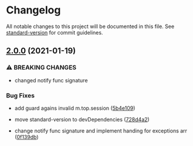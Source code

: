 # Changelog

All notable changes to this project will be documented in this file. See [standard-version](https://github.com/conventional-changelog/standard-version) for commit guidelines.

## [2.0.0](https://github.com/redboxllc/bugsnag-roku/compare/v1.0.0...v2.0.0) (2021-01-19)


### ⚠ BREAKING CHANGES

* changed notify func signature

### Bug Fixes

* add guard agains invalid m.top.session ([5b4e109](https://github.com/redboxllc/bugsnag-roku/commit/5b4e109e678b5236356fe810d6db420dfe41254e))
* move standard-version to devDependencies ([728d4a2](https://github.com/redboxllc/bugsnag-roku/commit/728d4a233371b1ce68b466ae0ab3c8914f39a771))


* change notify func signature and implement handing for exceptions arr ([0f139db](https://github.com/redboxllc/bugsnag-roku/commit/0f139dbaa4aec745f3b5fe4b2eed74d9d1d7794d))

